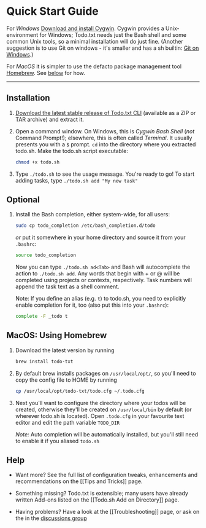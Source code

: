 # Quick Start Guide

For _Windows_ [Download and install Cygwin](https://cygwin.com/install.html).
Cygwin provides a Unix-environment for Windows; Todo.txt needs just the Bash
shell and some common Unix tools, so a minimal installation will do just fine.
(Another suggestion is to use Git on windows - it's smaller and has a sh
builtin: [Git on Windows](https://git-scm.com).)

For _MacOS_ it is simpler to use the defacto package management tool
[Homebrew](https://brew.sh). See [below](#macos-using-homebrew) for how.

---

## Installation

1. [Download the latest stable release of Todo.txt CLI](http://github.com/todotxt/todo.txt-cli/releases)
   (available as a ZIP or TAR archive) and extract it.

2. Open a command window. On Windows, this is _Cygwin Bash Shell_ (_not_
   Command Prompt!); elsewhere, this is often called _Terminal_. It usually
   presents you with a `$` prompt. `cd` into the directory where you extracted
   todo.sh. Make the todo.sh script executable:

   ```bash
   chmod +x todo.sh
   ```

3. Type `./todo.sh` to see the usage message. You're ready to go! To start
   adding tasks, type `./todo.sh add "My new task"`

## Optional

1. Install the Bash completion, either system-wide, for all users:

   ```bash
   sudo cp todo_completion /etc/bash_completion.d/todo
   ```

   _or_ put it somewhere in your home directory and source it from your
   `.bashrc`:

   ```bash
   source todo_completion
   ```

   Now you can type `./todo.sh ad<Tab>` and Bash will autocomplete the action
   to `./todo.sh add`. Any words that begin with + or @ will be completed
   using projects or contexts, respectively. Task numbers will append the task
   text as a shell comment.

   Note: If you define an alias (e.g. `t`) to todo.sh, you need to explicitly
   enable completion for it, too (also put this into your `.bashrc`):

   ```bash
   complete -F _todo t
   ```

## MacOS: Using Homebrew

1. Download the latest version by running

   ```bash
   brew install todo-txt
   ```

2. By default brew installs packages on `/usr/local/opt/`, so you'll need to
   copy the config file to HOME by running

   ```bash
   cp /usr/local/opt/todo-txt/todo.cfg ~/.todo.cfg
   ```

3. Next you'll want to configure the directory where your todos will be
   created, otherwise they'll be created on `/usr/local/bin` by default (or
   wherever todo.sh is located). Open `.todo.cfg` in your favourite text
   editor and edit the path variable `TODO_DIR`

   _Note:_ Auto completion will be automatically installed, but you'll still
   need to enable it if you aliased `todo.sh`

## Help

- Want more? See the full list of configuration tweaks, enhancements and
  recommendations on the [[Tips and Tricks]] page.

- Something missing? Todo.txt is extensible; many users have already written
  Add-ons listed on the [[Todo.sh Add on Directory]] page.

- Having problems? Have a look at the [[Troubleshooting]] page, or ask on the
  in the [discussions group](https://github.com/todotxt/todo.txt-cli/discussions)
